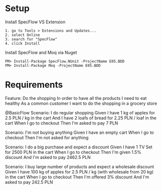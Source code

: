 ﻿Setup
=====

Install SpecFlow VS Extension

	1. go to Tools > Extensions and Updates... 
	2. select Online 
	3. search for "SpecFlow" 
	4. click Install

Install SpecFlow and Moq via Nuget

	PM> Install-Package SpecFlow.NUnit -ProjectName E05.BDD
	PM> Install-Package Moq -ProjectName E05.BDD

Requirements
============

Feature: Do the shopping
	In order to have all the products I need to eat healthy
	As a common customer
	I want to do the shopping in a grocery store

@BasicFlow
Scenario: I do regular shopping
	Given I have 1 kg of apples for 2.5 PLN / kg in the cart
		And I have 2 loafs of bread for 2.25 PLN / loaf in the cart
	When I go to checkout
	Then I'm asked to pay 7 PLN

Scenario: I'm not buying anything
	Given I have an empty cart
	When I go to checkout
	Then I'm not asked for anything

Scenario: I do a big purchase and expect a discount
	Given I have 1 TV Set for 2500 PLN in the cart 
	When I go to checkout
	Then I'm given 1.5% discount
	And I'm asked to pay 2462.5 PLN

Scenario: I buy large number of products and expect a wholesale discount
	Given I have 100 kg of apples for 2.5 PLN / kg (with wholesale from 20 kg) in the cart 
	When I go to checkout
	Then I'm offered 3% discount
	And I'm asked to pay 242.5 PLN